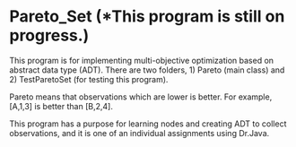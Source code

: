 # Pareto_Set (*This program is still on progress.)
This program is for implementing multi-objective optimization based on abstract data type (ADT).
There are two folders, 1) Pareto (main class) and 2) TestParetoSet (for testing this program).

Pareto means that observations which are lower is better. For example, [A,1,3] is better than [B,2,4].

This program has a purpose for learning nodes and creating ADT to collect observations, and it is one of an individual assignments using Dr.Java.
